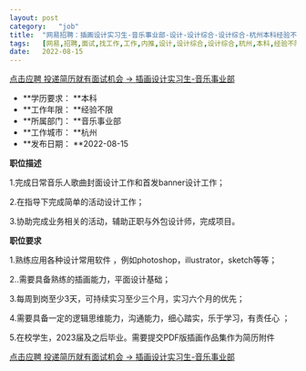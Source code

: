 ```yaml
---
layout:	post
category:	"job"
title:	"网易招聘：插画设计实习生-音乐事业部-设计-设计综合-设计综合-杭州本科经验不限"
tags:	[网易,招聘,面试,找工作,工作,内推,设计,设计综合,设计综合,杭州,本科,经验不限]
date:	2022-08-15
---
```


[点击应聘 投递简历就有面试机会 ->  插画设计实习生-音乐事业部](http://mobile.bole.netease.com/bole/boleDetail?id=38408&employeeId=346f03c3cda5f04c&key=all)



- **学历要求： **本科
- **工作年限： **经验不限
- **所属部门： **音乐事业部
- **工作城市： **杭州
- **发布日期： **2022-08-15



**职位描述**

1.完成日常音乐人歌曲封面设计工作和首发banner设计工作；

2.在指导下完成简单的活动设计工作；

3.协助完成业务相关的活动，辅助正职与外包设计师，完成项目。



**职位要求**

1.熟练应用各种设计常用软件 ，例如photoshop，illustrator，sketch等等；

2..需要具备熟练的插画能力，平面设计基础；

3.每周到岗至少3天，可持续实习至少三个月，实习六个月的优先；

4.需要具备一定的逻辑思维能力，沟通能力，细心踏实，乐于学习，有责任心 ；

5.在校学生，2023届及之后毕业。需要提交PDF版插画作品集作为简历附件



[点击应聘 投递简历就有面试机会 ->  插画设计实习生-音乐事业部](http://mobile.bole.netease.com/bole/boleDetail?id=38408&employeeId=346f03c3cda5f04c&key=all)